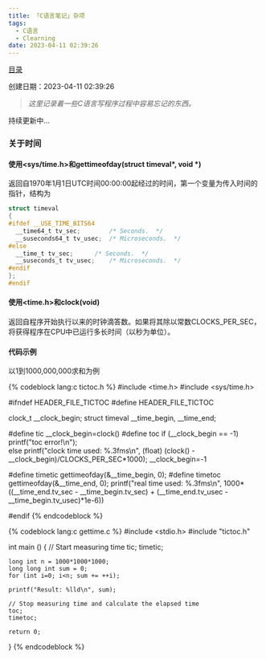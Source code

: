 ```yaml
---
title: 「C语言笔记」杂项
tags:
  - C语言
  - Clearning
date: 2023-04-11 02:39:26
---
```


<a href="/clearning/" title="目录">目录</a>

创建日期：2023-04-11 02:39:26

> *这里记录着一些C语言写程序过程中容易忘记的东西。*

持续更新中...

### 关于时间

#### 使用<sys/time.h>和gettimeofday(struct timeval\*, void \*)

返回自1970年1月1日UTC时间00:00:00起经过的时间，第一个变量为传入时间的指针，结构为
```c
struct timeval
{
#ifdef __USE_TIME_BITS64
  __time64_t tv_sec;		/* Seconds.  */
  __suseconds64_t tv_usec;	/* Microseconds.  */
#else
  __time_t tv_sec;		/* Seconds.  */
  __suseconds_t tv_usec;	/* Microseconds.  */
#endif
};
#endif
```

#### 使用<time.h>和clock(void)

返回自程序开始执行以来的时钟滴答数。如果将其除以常数CLOCKS_PER_SEC，将获得程序在CPU中已运行多长时间（以秒为单位）。

#### 代码示例

以1到1000,000,000求和为例

{% codeblock lang:c tictoc.h %}
#include <time.h>
#include <sys/time.h>

#ifndef HEADER_FILE_TICTOC
#define HEADER_FILE_TICTOC

clock_t __clock_begin;
struct timeval __time_begin, __time_end;

#define tic __clock_begin=clock()
#define toc if (__clock_begin == -1) printf("toc error!\n"); \
                               else printf("clock time used: %.3fms\n", (float) (clock() - __clock_begin)/CLOCKS_PER_SEC*1000); __clock_begin=-1

#define timetic gettimeofday(&__time_begin, 0);
#define timetoc gettimeofday(&__time_end, 0); printf("real time used: %.3fms\n", 1000*((__time_end.tv_sec - __time_begin.tv_sec) + (__time_end.tv_usec - __time_begin.tv_usec)*1e-6))

#endif
{% endcodeblock %}

{% codeblock lang:c gettime.c %}
#include <stdio.h>
#include "tictoc.h"

int main () {
    // Start measuring time
    tic;
    timetic;
    
    long int n = 1000*1000*1000;
    long long int sum = 0;
    for (int i=0; i<n; sum += ++i);
    
    printf("Result: %lld\n", sum);

    // Stop measuring time and calculate the elapsed time
    toc;
    timetoc;
    
    return 0;
}
{% endcodeblock %}
